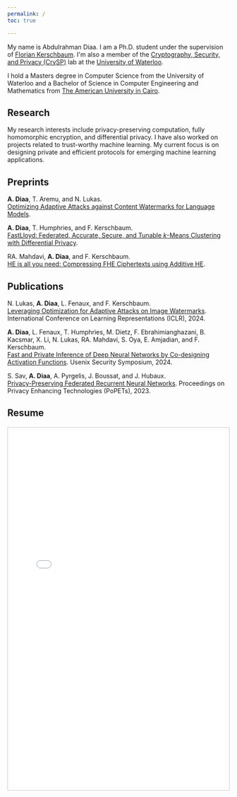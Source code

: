 ```yaml
---
permalink: /
toc: true

---
```


My name is Abdulrahman Diaa. I am a Ph.D. student under the supervision of [Florian Kerschbaum](https://cs.uwaterloo.ca/~fkerschb/). I'm also a member of the [Cryptography, Security, and Privacy (CrySP)](https://crysp.uwaterloo.ca) lab at the [University of Waterloo](https://uwaterloo.ca).

I hold a Masters degree in Computer Science from the University of Waterloo and a Bachelor of Science in Computer Engineering and Mathematics from [The American University in Cairo](https://www.aucegypt.edu).

## Research

My research interests include privacy-preserving computation, fully homomorphic encryption, and differential privacy. I have also worked on projects related to trust-worthy machine learning. My current focus is on designing private and efficient protocols for emerging machine learning applications.

## Preprints
**A. Diaa**, T. Aremu, and N. Lukas.  
[Optimizing Adaptive Attacks against Content Watermarks for Language Models](https://arxiv.org/abs/2410.02440).

**A. Diaa**, T. Humphries, and F. Kerschbaum.  
[FastLloyd: Federated, Accurate, Secure, and Tunable $k$-Means Clustering with Differential Privacy](https://arxiv.org/abs/2405.02437).

RA. Mahdavi, **A. Diaa**, and F. Kerschbaum.  
[HE is all you need: Compressing FHE Ciphertexts using Additive HE](https://arxiv.org/abs/2303.09043).

## Publications

N. Lukas, **A. Diaa**, L. Fenaux, and F. Kerschbaum.  
[Leveraging Optimization for Adaptive Attacks on Image Watermarks](https://arxiv.org/abs/2309.16952).
International Conference on Learning Representations (ICLR), 2024.

**A. Diaa**, L. Fenaux, T. Humphries, M. Dietz, F. Ebrahimianghazani, B. Kacsmar, X. Li, N. Lukas, RA. Mahdavi, S. Oya, E. Amjadian, and F. Kerschbaum.  
[Fast and Private Inference of Deep Neural Networks by Co-designing Activation Functions](https://arxiv.org/abs/2306.08538).
Usenix Security Symposium, 2024.

S. Sav, **A. Diaa**, A. Pyrgelis, J. Boussat, and J. Hubaux.  
[Privacy-Preserving Federated Recurrent Neural Networks](https://arxiv.org/abs/2207.13947).
Proceedings on Privacy Enhancing Technologies (PoPETs), 2023.

## Resume

<div style="border: 1px solid #ccc; padding: 10px; margin: 20px 0;">
    <iframe src="{{ site.baseurl }}/assets/resume.pdf" width="100%" height="800px" style="border: none;">
        This browser does not support PDFs. Please download the PDF to view it: 
        <a href="{{ site.baseurl }}/assets/resume.pdf">Download PDF</a>.
    </iframe>
</div>

<!-- ## Posts

{% for post in site.posts %}
- [{{ post.title }}]({{ post.url }})
{% endfor %} -->
